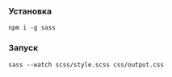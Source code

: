 ### Установка

```
npm i -g sass
```

### Запуск 

```
sass --watch scss/style.scss css/output.css
```
